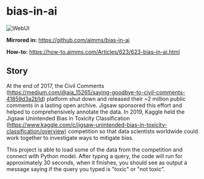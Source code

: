 # bias-in-ai

![WebUI](https://img.shields.io/badge/UI-WebUI-success)

**Mirrored in:** https://github.com/aimms/bias-in-ai

**How-to:** https://how-to.aimms.com/Articles/623/623-bias-in-ai.html
## Story

At the end of 2017, the Civil Comments (https://medium.com/@aja_15265/saying-goodbye-to-civil-comments-41859d3a2b1d) platform shut down and released their ~2 million public comments in a lasting open archive. Jigsaw sponsored this effort and helped to comprehensively annotate the data.  In 2019, Kaggle held the Jigsaw Unintended Bias in Toxicity Classification (https://www.kaggle.com/c/jigsaw-unintended-bias-in-toxicity-classification/overview) competition so that data scientists worldwide could work together to investigate ways to mitigate bias.

This project is able to load some of the data from the competition and connect with Python model. After typing a query, the code will run for approximately 30 seconds, when it finishes, you should see as output a message saying if the query you typed is "toxic" or "not toxic".
